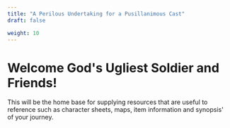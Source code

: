 ```yaml
---
title: "A Perilous Undertaking for a Pusillanimous Cast"
draft: false

weight: 10
---
```


# Welcome God's Ugliest Soldier and Friends!

This will be the home base for supplying resources that are useful to reference such as character sheets, maps, item information and synopsis' of your journey.